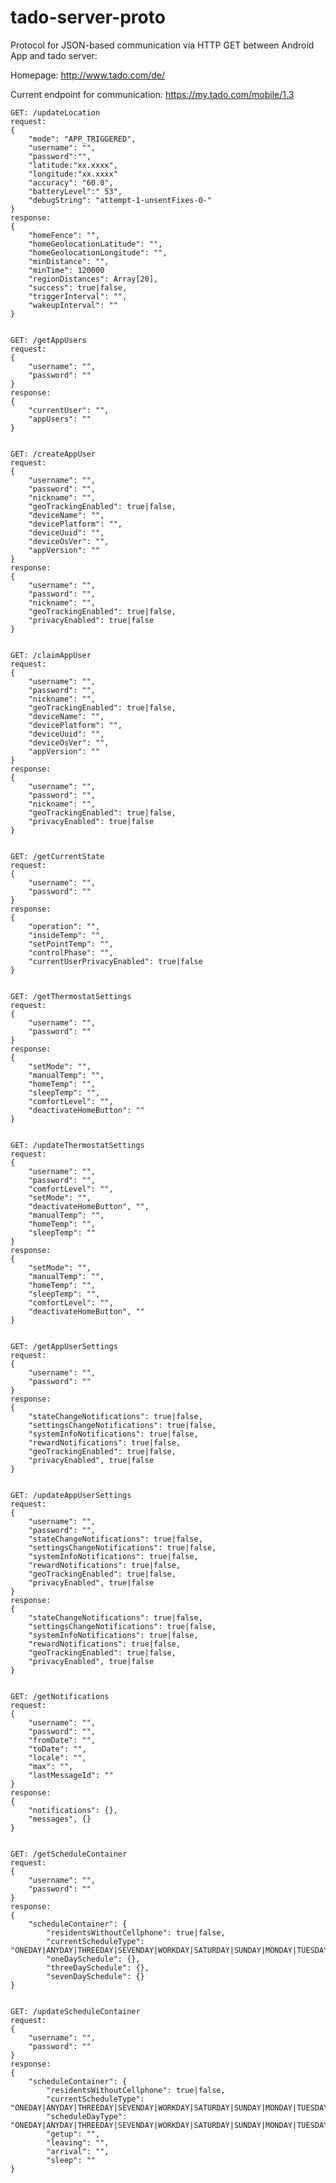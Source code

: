 tado-server-proto
=================

Protocol for JSON-based communication via HTTP GET between Android App and tado server:

Homepage: http://www.tado.com/de/

Current endpoint for communication: https://my.tado.com/mobile/1.3


    GET: /updateLocation
    request:
    {
        "mode": "APP_TRIGGERED",
        "username": "",
        "password":"",
        "latitude:"xx.xxxx",
        "longitude:"xx.xxxx"
        "accuracy": "60.0",
        "batteryLevel":" 53",
        "debugString": "attempt-1-unsentFixes-0-"
    }
    response:
    {
        "homeFence": "",
        "homeGeolocationLatitude": "",
        "homeGeolocationLongitude": "",
        "minDistance": "",
        "minTime": 120000
        "regionDistances": Array[20],
        "success": true|false,
        "triggerInterval": "",
        "wakeupInterval": ""
    }


    GET: /getAppUsers
    request:
    {
        "username": "",
        "password": ""
    }
    response:
    {
        "currentUser": "",
        "appUsers": ""
    }


    GET: /createAppUser
    request:
    {
        "username": "",
        "password": "",
        "nickname": "",
        "geoTrackingEnabled": true|false,
        "deviceName": "",
        "devicePlatform": "",
        "deviceUuid": "",
        "deviceOsVer": "",
        "appVersion": ""
    }
    response:
    {
        "username": "",
        "password": "",
        "nickname": "",
        "geoTrackingEnabled": true|false,
        "privacyEnabled": true|false
    }


    GET: /claimAppUser
    request:
    {
        "username": "",
        "password": "",
        "nickname": "",
        "geoTrackingEnabled": true|false,
        "deviceName": "",
        "devicePlatform": "",
        "deviceUuid": "",
        "deviceOsVer": "",
        "appVersion": ""
    }
    response:
    {
        "username": "",
        "password": "",
        "nickname": "",
        "geoTrackingEnabled": true|false,
        "privacyEnabled": true|false
    }


    GET: /getCurrentState
    request:
    {
        "username": "",
        "password": ""
    }
    response:
    {
        "operation": "",
        "insideTemp": "",
        "setPointTemp": "",
        "controlPhase": "",
        "currentUserPrivacyEnabled": true|false
    }


    GET: /getThermostatSettings
    request:
    {
        "username": "",
        "password": ""
    }
    response:
    {
        "setMode": "",
        "manualTemp": "",
        "homeTemp": "",
        "sleepTemp": "",
        "comfortLevel": "",
        "deactivateHomeButton": ""
    }


    GET: /updateThermostatSettings
    request:
    {
        "username": "",
        "password": "",
        "comfortLevel": "",
        "setMode": "",
        "deactivateHomeButton", "",
        "manualTemp": "",
        "homeTemp": "",
        "sleepTemp": ""
    }
    response:
    {
        "setMode": "",
        "manualTemp": "",
        "homeTemp": "",
        "sleepTemp": "",
        "comfortLevel": "",
        "deactivateHomeButton", ""
    }


    GET: /getAppUserSettings
    request:
    {
        "username": "",
        "password": ""
    }
    response:
    {
        "stateChangeNotifications": true|false,
        "settingsChangeNotifications": true|false,
        "systemInfoNotifications": true|false,
        "rewardNotifications": true|false,
        "geoTrackingEnabled": true|false,
        "privacyEnabled", true|false
    }


    GET: /updateAppUserSettings
    request:
    {
        "username": "",
        "password": "",
        "stateChangeNotifications": true|false,
        "settingsChangeNotifications": true|false,
        "systemInfoNotifications": true|false,
        "rewardNotifications": true|false,
        "geoTrackingEnabled": true|false,
        "privacyEnabled", true|false
    }
    response:
    {
        "stateChangeNotifications": true|false,
        "settingsChangeNotifications": true|false,
        "systemInfoNotifications": true|false,
        "rewardNotifications": true|false,
        "geoTrackingEnabled": true|false,
        "privacyEnabled", true|false
    }


    GET: /getNotifications
    request:
    {
        "username": "",
        "password": "",
        "fromDate": "",
        "toDate": "",
        "locale": "",
        "max": "",
        "lastMessageId": ""
    }
    response:
    {
        "notifications": {},
        "messages", {}
    }


    GET: /getScheduleContainer
    request:
    {
        "username": "",
        "password": ""
    }
    response:
    {
        "scheduleContainer": {
            "residentsWithoutCellphone": true|false,
            "currentScheduleType": "ONEDAY|ANYDAY|THREEDAY|SEVENDAY|WORKDAY|SATURDAY|SUNDAY|MONDAY|TUESDAY|WEDNESDAY|..."
            "oneDaySchedule": {},
            "threeDaySchedule": {},
            "sevenDaySchedule": {}
    }


    GET: /updateScheduleContainer
    request:
    {
        "username": "",
        "password": ""
    }
    response:
    {
        "scheduleContainer": {
            "residentsWithoutCellphone": true|false,
            "currentScheduleType": "ONEDAY|ANYDAY|THREEDAY|SEVENDAY|WORKDAY|SATURDAY|SUNDAY|MONDAY|TUESDAY|WEDNESDAY|..."
            "scheduleDayType": "ONEDAY|ANYDAY|THREEDAY|SEVENDAY|WORKDAY|SATURDAY|SUNDAY|MONDAY|TUESDAY|WEDNESDAY|...",
            "getup": "",
            "leaving": "",
            "arrival": "",
            "sleep": ""
    }
